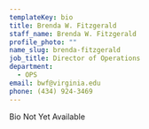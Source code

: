 ```yaml
---
templateKey: bio
title: Brenda W. Fitzgerald
staff_name: Brenda W. Fitzgerald
profile_photo: ""
name_slug: brenda-fitzgerald
job_title: Director of Operations
department:
  - OPS
email: bwf​@​virginia.edu
phone: (434) 924-3469
---
```

Bio Not Yet Available